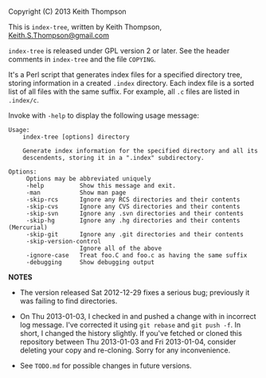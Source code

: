 Copyright (C) 2013 Keith Thompson

This is `index-tree`, written by Keith Thompson, Keith.S.Thompson@gmail.com

`index-tree` is released under GPL version 2 or later.  See the
header comments in `index-tree` and the file `COPYING`.

It's a Perl script that generates index files for a specified
directory tree, storing information in a created `.index` directory.
Each index file is a sorted list of all files with the same suffix.
For example, all `.c` files are listed in `.index/c`.

Invoke with `-help` to display the following usage message:

    Usage:
        index-tree [options] directory
    
        Generate index information for the specified directory and all its
        descendents, storing it in a ".index" subdirectory.
    
    Options:
         Options may be abbreviated uniquely
         -help          Show this message and exit.
         -man           Show man page
         -skip-rcs      Ignore any RCS directories and their contents
         -skip-cvs      Ignore any CVS directories and their contents
         -skip-svn      Ignore any .svn directories and their contents
         -skip-hg       Ignore any .hg directories and their contents (Mercurial)
         -skip-git      Ignore any .git directories and their contents
         -skip-version-control
                        Ignore all of the above
         -ignore-case   Treat foo.C and foo.c as having the same suffix
         -debugging     Show debugging output
    
**NOTES**

- The version released Sat 2012-12-29 fixes a serious bug; previously
  it was failing to find directories.

- On Thu 2013-01-03, I checked in and pushed a change with in incorrect
  log message. I've corrected it using `git rebase` and `git push -f`.
  In short, I changed the history slightly. If you've fetched or cloned
  this repository between Thu 2013-01-03 and Fri 2013-01-04, consider
  deleting your copy and re-cloning. Sorry for any inconvenience.

- See `TODO.md` for possible changes in future versions.
